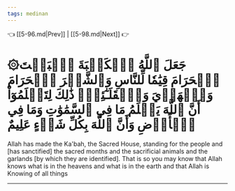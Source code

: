 ```yaml
---
tags: medinan
---
```


👈 [[5-96.md|Prev]] | [[5-98.md|Next]] 👉

# ۞جَعَلَ ٱللَّهُ ٱلۡكَعۡبَةَ ٱلۡبَيۡتَ ٱلۡحَرَامَ قِيَٰمٗا لِّلنَّاسِ وَٱلشَّهۡرَ ٱلۡحَرَامَ وَٱلۡهَدۡيَ وَٱلۡقَلَـٰٓئِدَۚ ذَٰلِكَ لِتَعۡلَمُوٓاْ أَنَّ ٱللَّهَ يَعۡلَمُ مَا فِي ٱلسَّمَٰوَٰتِ وَمَا فِي ٱلۡأَرۡضِ وَأَنَّ ٱللَّهَ بِكُلِّ شَيۡءٍ عَلِيمٌ

Allah has made the Ka'bah, the Sacred House, standing for the people and [has sanctified] the sacred months and the sacrificial animals and the garlands [by which they are identified]. That is so you may know that Allah knows what is in the heavens and what is in the earth and that Allah is Knowing of all things

---

